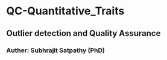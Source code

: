 # QC-Quantitative_Traits
## Outlier detection and Quality Assurance
### Auther: Subhrajit Satpathy (PhD)
